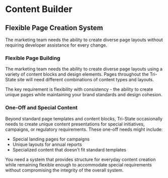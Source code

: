 # Content Builder

## Flexible Page Creation System

The marketing team needs the ability to create diverse page layouts without requiring developer assistance for every change.

### Flexible Page Building

The marketing team needs the ability to create diverse page layouts using a variety of content blocks and design elements. Pages throughout the Tri-State site will need different combinations of content types and layouts.

The key requirement is flexibility with consistency - the ability to create unique pages while maintaining your brand standards and design cohesion.

### One-Off and Special Content

Beyond standard page templates and content blocks, Tri-State occasionally needs to create unique content presentations for special initiatives, campaigns, or regulatory requirements. These one-off needs might include:

- Special landing pages for campaigns
- Unique layouts for annual reports
- Specialized content that doesn't fit standard templates

You need a system that provides structure for everyday content creation while remaining flexible enough to accommodate special requirements without compromising the integrity of the overall system.
